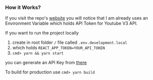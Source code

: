 ### How it Works?

If you visit the repo's [website](https://yt-like.magedmohamed.me) you will notice that I am already uses an Environment Variable which holds API Token for Youtube V3 API.

If you want to run the project locally

1. create in root folder `/` file called `.env.development.local`
2. which holds
   `REACT_APP_TOKEN=YOUR_API_TOKEN`
3. `cmd> yarn && yarn start`

you can generate an API Key from [there](<[https://link](https://console.developers.google.com/apis/library?q=Youtube%20v3)>)

To build for production use
`cmd> yarn build`
